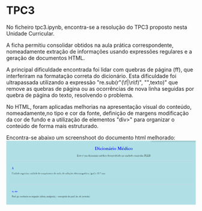 # TPC3

No ficheiro tpc3.ipynb, encontra-se a resolução do TPC3 proposto nesta Unidade Curricular.

A ficha permitiu consolidar obtidos na aula prática correspondente, nomeadamente extração de informações usando expressões regulares e a geração de documentos HTML.

A principal dificuldade encontrada foi lidar com quebras de página (ff), que interferiram na formatação correta do dicionário. Esta dificuldade foi ultrapassada utilizando a expressão "re.sub(r"(\f|\n\f)", "",texto)" que remove as quebras de página ou as ocorrências de nova linha seguidas por quebra de página do texto, resolvendo o problema.


No HTML, foram aplicadas melhorias na apresentação visual do conteúdo, nomeadamente,no tipo e cor da fonte, definição de margens modificação da cor de fundo e a utilização de elementos "div>" para organizar o conteúdo de forma mais estruturado.

Encontra-se abaixo um screenshoot do documento html melhorado:
![alt text](image.png)